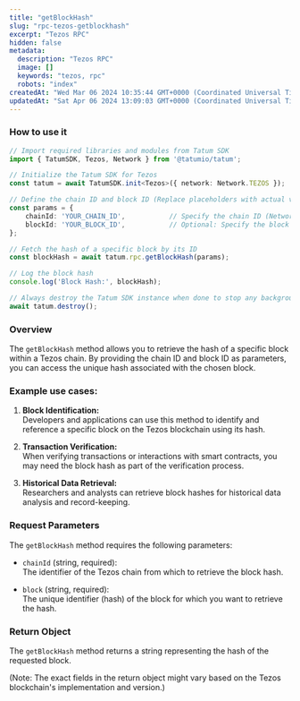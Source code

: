 ```yaml
---
title: "getBlockHash"
slug: "rpc-tezos-getblockhash"
excerpt: "Tezos RPC"
hidden: false
metadata: 
  description: "Tezos RPC"
  image: []
  keywords: "tezos, rpc"
  robots: "index"
createdAt: "Wed Mar 06 2024 10:35:44 GMT+0000 (Coordinated Universal Time)"
updatedAt: "Sat Apr 06 2024 13:09:03 GMT+0000 (Coordinated Universal Time)"
---
```




### How to use it

```typescript
// Import required libraries and modules from Tatum SDK
import { TatumSDK, Tezos, Network } from '@tatumio/tatum';

// Initialize the Tatum SDK for Tezos
const tatum = await TatumSDK.init<Tezos>({ network: Network.TEZOS });

// Define the chain ID and block ID (Replace placeholders with actual values)
const params = { 
    chainId: 'YOUR_CHAIN_ID',           // Specify the chain ID (Network identifier)
    blockId: 'YOUR_BLOCK_ID',           // Optional: Specify the block ID (hash)
};

// Fetch the hash of a specific block by its ID
const blockHash = await tatum.rpc.getBlockHash(params);

// Log the block hash
console.log('Block Hash:', blockHash);

// Always destroy the Tatum SDK instance when done to stop any background processes
await tatum.destroy();
```

### Overview

The `getBlockHash` method allows you to retrieve the hash of a specific block within a Tezos chain. By providing the chain ID and block ID as parameters, you can access the unique hash associated with the chosen block.

### Example use cases:

1. **Block Identification:**  
   Developers and applications can use this method to identify and reference a specific block on the Tezos blockchain using its hash.

2. **Transaction Verification:**  
   When verifying transactions or interactions with smart contracts, you may need the block hash as part of the verification process.

3. **Historical Data Retrieval:**  
   Researchers and analysts can retrieve block hashes for historical data analysis and record-keeping.

### Request Parameters

The `getBlockHash` method requires the following parameters:

- `chainId` (string, required):  
  The identifier of the Tezos chain from which to retrieve the block hash.

- `block` (string, required):  
  The unique identifier (hash) of the block for which you want to retrieve the hash.

### Return Object

The `getBlockHash` method returns a string representing the hash of the requested block.

(Note: The exact fields in the return object might vary based on the Tezos blockchain's implementation and version.)
